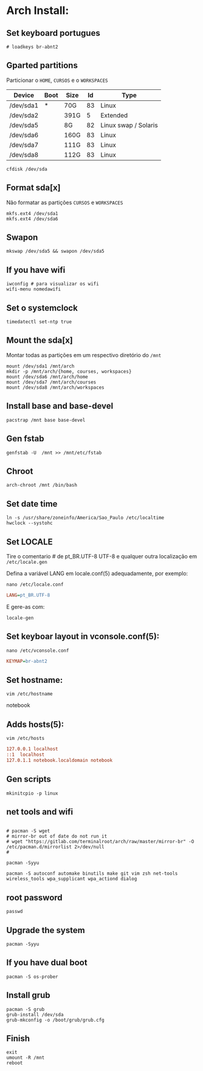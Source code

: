 # Arch Install:

## Set keyboard portugues
```shell
# loadkeys br-abnt2
```

## Gparted partitions

Particionar o `HOME`, `CURSOS` e o `WORKSPACES`

| Device    | Boot | Size | Id | Type                 |
|-----------|------|------|----|----------------------|
| /dev/sda1 | *    | 70G  | 83 | Linux                |
| /dev/sda2 |      | 391G | 5  | Extended             |
| /dev/sda5 |      | 8G   | 82 | Linux swap / Solaris |
| /dev/sda6 |      | 160G | 83 | Linux                |
| /dev/sda7 |      | 111G | 83 | Linux                |
| /dev/sda8 |      | 112G | 83 | Linux                |


```shell
cfdisk /dev/sda
```

## Format sda[x]

Não formatar as partições `CURSOS` e `WORKSPACES`

```shell
mkfs.ext4 /dev/sda1
mkfs.ext4 /dev/sda6
```

## Swapon

```shell
mkswap /dev/sda5 && swapon /dev/sda5
```

## If you have wifi
```shell
iwconfig # para visualizar os wifi
wifi-menu nomedawifi
```

## Set o systemclock

```shell
timedatectl set-ntp true
```


## Mount the sda[x]

Montar todas as partições em um respectivo diretório do `/mnt`

```shell
mount /dev/sda1 /mnt/arch
mkdir -p /mnt/arch/{home, courses, workspaces}
mount /dev/sda6 /mnt/arch/home
mount /dev/sda7 /mnt/arch/courses
mount /dev/sda8 /mnt/arch/workspaces
```

## Install base and base-devel

```shell
pacstrap /mnt base base-devel
```

## Gen fstab

```shell
genfstab -U  /mnt >> /mnt/etc/fstab
```

## Chroot

```shell
arch-chroot /mnt /bin/bash
```

## Set date time

```shell
ln -s /usr/share/zoneinfo/America/Sao_Paulo /etc/localtime
hwclock --systohc
```

## Set LOCALE

Tire o comentario # de  pt_BR.UTF-8 UTF-8 e qualquer outra localização em `/etc/locale.gen`

Defina a variável LANG em locale.conf(5) adequadamente, por exemplo:

```shell
nano /etc/locale.conf
```
```ini
LANG=pt_BR.UTF-8
```
E gere-as com:

```shell
locale-gen
```

## Set keyboar layout in vconsole.conf(5):

```shell
nano /etc/vconsole.conf
```

```ini
KEYMAP=br-abnt2
```

## Set hostname:

```shell
vim /etc/hostname
```

notebook

## Adds  hosts(5):

```shell
vim /etc/hosts
```

```ini
127.0.0.1 localhost
::1  localhost
127.0.1.1 notebook.localdomain notebook
```

## Gen scripts

```shell
mkinitcpio -p linux
```

## net tools and wifi

```shell

# pacman -S wget
# mirror-br out of date do not run it 
# wget "https://gitlab.com/terminalroot/arch/raw/master/mirror-br" -O /etc/pacman.d/mirrorlist 2>/dev/null
#

pacman -Syyu

pacman -S autoconf automake binutils make git vim zsh net-tools wireless_tools wpa_supplicant wpa_actiond dialog
```

## root password

```shell
passwd
```

## Upgrade the system

```shell
pacman -Syyu
```

## If you have dual boot

```shell
pacman -S os-prober
```

## Install grub

```shell
pacman -S grub
grub-install /dev/sda
grub-mkconfig -o /boot/grub/grub.cfg
```

## Finish

```shell
exit
umount -R /mnt
reboot
```

